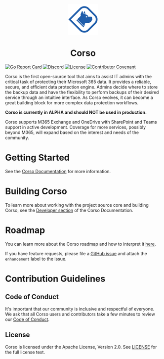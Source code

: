 <p align="center">
    <img src="https://github.com/alcionai/corso/blob/main/website/static/img/corso_logo.svg?raw=true" alt="Corso Logo" width="100" />
</p>
<h1 align="center">Corso</h1>

[![Go Report Card](https://goreportcard.com/badge/github.com/alcionai/corso/src)](https://goreportcard.com/report/github.com/alcionai/corso/src)
[![Discord](https://img.shields.io/badge/discuss-discord-blue)](https://discord.gg/63DTTSnuhT)
[![License](https://img.shields.io/badge/License-Apache_2.0-green.svg)](https://opensource.org/licenses/Apache-2.0)
[![Contributor Covenant](https://img.shields.io/badge/Contributor%20Covenant-2.1-4baaaa.svg)](CODE_OF_CONDUCT.md)

Corso is the first open-source tool that aims to assist IT admins with the critical task of protecting their
Microsoft 365 data. It provides a reliable, secure, and efficient data protection engine. Admins decide where to store
the backup data and have the flexibility to perform backups of their desired service through an intuitive interface.
As Corso evolves, it can become a great building block for more complex data protection workflows.

**Corso is currently in ALPHA and should NOT be used in production.**

Corso supports M365 Exchange and OneDrive with SharePoint and Teams support in active development. Coverage for more
services, possibly beyond M365, will expand based on the interest and needs of the community.

# Getting Started

See the [Corso Documentation](https://corsobackup.io/docs/intro) for more information.

# Building Corso

To learn more about working with the project source core and building Corso, see the
[Developer section](https://corsobackup.io/docs/developers/build) of the Corso Documentation.

# Roadmap

You can learn more about the Corso roadmap and how to interpret it [here](https://github.com/alcionai/corso-roadmap).

If you have feature requests, please file a [GitHub issue](https://github.com/alcionai/corso/issues/)
and attach the `enhancement` label to the issue.

# Contribution Guidelines

## Code of Conduct

It's important that our community is inclusive and respectful of everyone.
We ask that all Corso users and contributors take a few minutes to review our
[Code of Conduct](CODE_OF_CONDUCT.md).

## License

Corso is licensed under the Apache License, Version 2.0. See [LICENSE](LICENSE) for the full license text.
